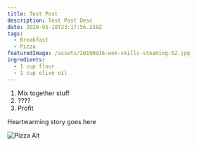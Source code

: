 ```yaml
---
title: Test Post
description: Test Post Desc
date: 2020-05-18T23:17:56.238Z
tags:
  - Breakfast
  - Pizza
featuredImage: /assets/20190916-wok-skills-steaming-52.jpg
ingredients:
  - 1 cup flour
  - 1 cup olive oil
---
```

1. Mix together stuff
2. ????
3. Profit

Heartwarming story goes here

![Pizza Alt](/assets/test-image.jpeg "Pizza Title")
